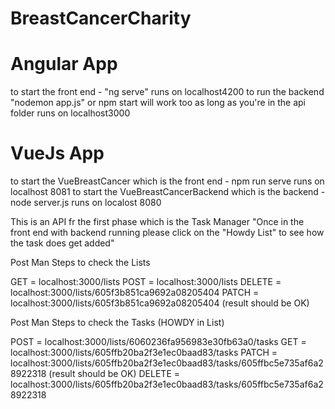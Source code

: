 # BreastCancerCharity

# Angular App
to start the front end - "ng serve" runs on localhost4200
to run the backend "nodemon app.js" or npm start will work too as long as you're in the api folder runs on localhost3000

# VueJs App
to start the VueBreastCancer which is the front end - npm run serve runs on localhost 8081
to start the VueBreastCancerBackend which is the backend - node server.js runs on localost 8080

This is an API fr the first phase which is the Task Manager "Once in the front end with backend running please click on the "Howdy List" to see how the task does get added"

Post Man Steps to check the Lists

GET = localhost:3000/lists
POST = localhost:3000/lists
DELETE = localhost:3000/lists/605f3b851ca9692a08205404
PATCH = localhost:3000/lists/605f3b851ca9692a08205404 (result should be OK)


Post Man Steps to check the Tasks (HOWDY in List)

POST = localhost:3000/lists/6060236fa956983e30fb63a0/tasks
GET = localhost:3000/lists/605ffb20ba2f3e1ec0baad83/tasks
PATCH = localhost:3000/lists/605ffb20ba2f3e1ec0baad83/tasks/605ffbc5e735af6a28922318 (result should be OK)
DELETE = localhost:3000/lists/605ffb20ba2f3e1ec0baad83/tasks/605ffbc5e735af6a28922318
